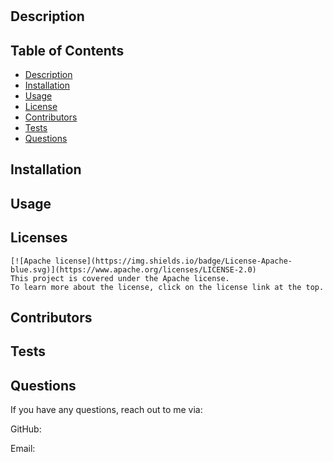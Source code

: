 
  
  # 

  ## Description

  

  ## Table of Contents

  - [Description](#description)
  - [Installation](#installation)
  - [Usage](#usage)
  - [License](#license)
  - [Contributors](#contributors)
  - [Tests](#tests)
  - [Questions](#questions)

  ## Installation

  

  ## Usage

  

  ## Licenses
    [![Apache license](https://img.shields.io/badge/License-Apache-blue.svg)](https://www.apache.org/licenses/LICENSE-2.0)
    This project is covered under the Apache license. 
    To learn more about the license, click on the license link at the top.

  ## Contributors

  

  ## Tests

  

  ## Questions

  If you have any questions, reach out to me via:

  GitHub: [](https://github.com/)

  Email: [](mailto:)
